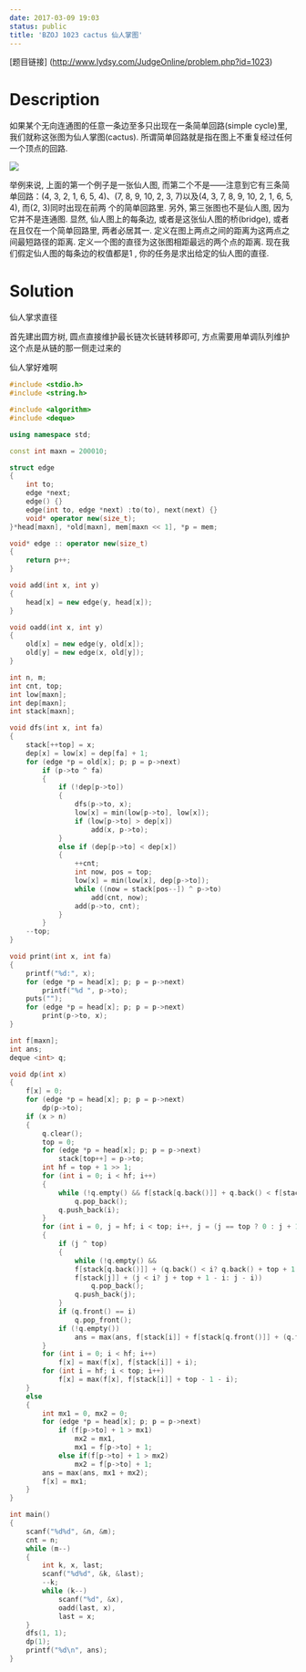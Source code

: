 ```yaml
---
date: 2017-03-09 19:03
status: public
title: 'BZOJ 1023 cactus 仙人掌图'
---
```


[题目链接] (http://www.lydsy.com/JudgeOnline/problem.php?id=1023)

# Description

如果某个无向连通图的任意一条边至多只出现在一条简单回路(simple cycle)里, 我们就称这张图为仙人掌图(cactus). 所谓简单回路就是指在图上不重复经过任何一个顶点的回路. 

![](http://www.lydsy.com/JudgeOnline/images/1023/1.jpg)

举例来说, 上面的第一个例子是一张仙人图, 而第二个不是——注意到它有三条简单回路：(4, 3, 2, 1, 6, 5, 4)、(7, 8, 9, 10, 2, 3, 7)以及(4, 3, 7, 8, 9, 10, 2, 1, 6, 5, 4), 而(2, 3)同时出现在前两
个的简单回路里. 另外, 第三张图也不是仙人图, 因为它并不是连通图. 显然, 仙人图上的每条边, 或者是这张仙人图的桥(bridge), 或者在且仅在一个简单回路里, 两者必居其一. 定义在图上两点之间的距离为这两点之间最短路径的距离. 定义一个图的直径为这张图相距最远的两个点的距离. 现在我们假定仙人图的每条边的权值都是1
, 你的任务是求出给定的仙人图的直径. 

# Solution

仙人掌求直径

首先建出圆方树, 圆点直接维护最长链次长链转移即可, 方点需要用单调队列维护这个点是从链的那一侧走过来的

仙人掌好难啊

``` c++
#include <stdio.h>
#include <string.h>

#include <algorithm>
#include <deque>

using namespace std;

const int maxn = 200010;

struct edge
{
	int to;
	edge *next;
	edge() {}
	edge(int to, edge *next) :to(to), next(next) {}
	void* operator new(size_t);
}*head[maxn], *old[maxn], mem[maxn << 1], *p = mem;

void* edge :: operator new(size_t)
{
	return p++;
}

void add(int x, int y)
{
	head[x] = new edge(y, head[x]);
}

void oadd(int x, int y)
{
	old[x] = new edge(y, old[x]);
	old[y] = new edge(x, old[y]);
}

int n, m;
int cnt, top;
int low[maxn];
int dep[maxn];
int stack[maxn];

void dfs(int x, int fa)
{
	stack[++top] = x;
	dep[x] = low[x] = dep[fa] + 1;
	for (edge *p = old[x]; p; p = p->next)
		if (p->to ^ fa)
		{
			if (!dep[p->to])
			{
				dfs(p->to, x);
				low[x] = min(low[p->to], low[x]);
				if (low[p->to] > dep[x])
					add(x, p->to);
			} 
			else if (dep[p->to] < dep[x])
			{
				++cnt;
				int now, pos = top;
				low[x] = min(low[x], dep[p->to]);
				while ((now = stack[pos--]) ^ p->to)
					add(cnt, now);
				add(p->to, cnt);
			}
		}
	--top;
}

void print(int x, int fa)
{
	printf("%d:", x);
	for (edge *p = head[x]; p; p = p->next)
		printf("%d ", p->to);
	puts("");
	for (edge *p = head[x]; p; p = p->next)
		print(p->to, x);
}

int f[maxn];
int ans;
deque <int> q;

void dp(int x)
{
	f[x] = 0;
	for (edge *p = head[x]; p; p = p->next)
		dp(p->to);
	if (x > n)
	{
		q.clear();
		top = 0;
		for (edge *p = head[x]; p; p = p->next)
			stack[top++] = p->to;
		int hf = top + 1 >> 1;
		for (int i = 0; i < hf; i++)
		{
			while (!q.empty() && f[stack[q.back()]] + q.back() < f[stack[i]] + i)
				q.pop_back();
			q.push_back(i);
		}
		for (int i = 0, j = hf; i < top; i++, j = (j == top ? 0 : j + 1))
		{
			if (j ^ top)
			{
				while (!q.empty() && 
				f[stack[q.back()]] + (q.back() < i? q.back() + top + 1 - i : q.back() - i) < 
				f[stack[j]] + (j < i? j + top + 1 - i: j - i))
					q.pop_back();
				q.push_back(j);
			}
			if (q.front() == i)
				q.pop_front();
			if (!q.empty())
				ans = max(ans, f[stack[i]] + f[stack[q.front()]] + (q.front() > i ? q.front() - i : q.front() + top + 1 - i));
		}
		for (int i = 0; i < hf; i++)
			f[x] = max(f[x], f[stack[i]] + i);
		for (int i = hf; i < top; i++)
			f[x] = max(f[x], f[stack[i]] + top - 1 - i);
	}
	else
	{
		int mx1 = 0, mx2 = 0;
		for (edge *p = head[x]; p; p = p->next)
			if (f[p->to] + 1 > mx1)
				mx2 = mx1,
				mx1 = f[p->to] + 1;
			else if(f[p->to] + 1 > mx2)
				mx2 = f[p->to] + 1;
		ans = max(ans, mx1 + mx2);
		f[x] = mx1;
	}
}

int main()
{
	scanf("%d%d", &n, &m);
	cnt = n;
	while (m--)
	{
		int k, x, last;
		scanf("%d%d", &k, &last);
		--k;
		while (k--)
			scanf("%d", &x),
			oadd(last, x),
			last = x;
	}
	dfs(1, 1);
	dp(1);
	printf("%d\n", ans);
}
```